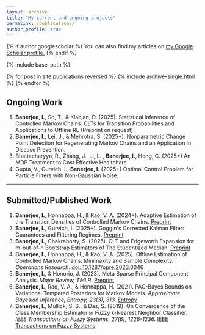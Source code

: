 ```yaml
---
layout: archive
title: "My current and ongoing projects"
permalink: /publications/
author_profile: true
---
```


{% if author.googlescholar %}
  You can also find my articles on <u><a href="{{author.googlescholar}}">my Google Scholar profile</a>.</u>
{% endif %}

{% include base_path %}

{% for post in site.publications reversed %}
  {% include archive-single.html %}
{% endfor %}

## Ongoing Work
1. **Banerjee, I.**, So, T., & Klabjan, D. (2025). Statistical Inference of Controlled Markov Chains: CLTs for Transition Probabilities and Applications to Offline RL (Preprint on request)
1. **Banerjee, I.**, Lei, J., & Mehrotra, S. (2025+). Nonparametric Change Point Detection for Regenerating Markov Chains and an Application in Disease Prevention.
1. Bhattacharyya, R., Zhang, J., Li, L. , **Banerjee, I.**, Hong, C. (2025+) An MDP Treatment to Cost Effective Healtchare
1. Gupta, V., Gurvich, I., **Banerjee, I.** (2025+) Optimal Control Problem for Particle Filters with Non-Gaussian Noise.

---

## Submitted/Published Work
1. **Banerjee, I.**, Honnappa, H., & Rao, V. A. (2024+). Adaptive Estimation of the Transition Densities of Controlled Markov Chains. [Preprint](https://arxiv.org/abs/2505.14458)
1. **Banerjee, I.**, Gurvich, I. (2025+). Goggin's Corrected Kalman Filter: Guarantees and Filtering Regimes. [Preprint](https://arxiv.org/abs/2502.14053)
1. **Banerjee, I.**, Chakraborty, S. (2025). CLT and Edgeworth Expansion for m-out-of-n Bootstrap Estimators of The Studentized Median. [Preprint](https://arxiv.org/abs/2505.11725)
1. **Banerjee, I.**, Honnappa, H., & Rao, V. A. (2025). Offline Estimation of Controlled Markov Chains: Minimaxity and Sample Complexity. *Operations Research*. [doi: 10.1287/opre.2023.0046](https://doi.org/10.1287/opre.2023.0046)
1. **Banerjee, I.**, & Honorio, J. (2023). Meta Sparse Principal Component Analysis. *Major Review, TMLR*. [Preprint](https://arxiv.org/abs/2211.07092)
1. **Banerjee, I.**, Rao, V. A., & Honnappa, H. (2021). PAC-Bayes Bounds on Variational Tempered Posteriors for Markov Models. *Approximate Bayesian Inference, Entropy, 23(3), 313.* [Entropy](https://www.mdpi.com/1099-4300/23/3/313)
1. **Banerjee, I.**, Mullick, S. S., & Das, S. (2019). On Convergence of the Class Membership Estimator in Fuzzy k-Nearest Neighbor Classifier. *IEEE Transactions on Fuzzy Systems, 27(6), 1226-1236.* [IEEE Transactions on Fuzzy Systems](https://ieeexplore.ieee.org/abstract/document/8481381)

